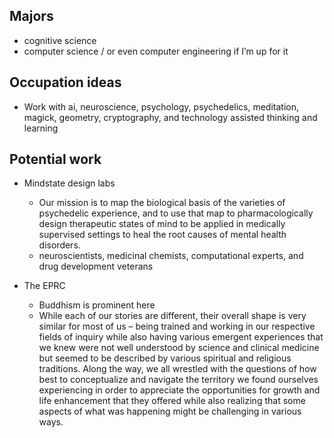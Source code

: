 ## Majors

- cognitive science
- computer science / or even computer engineering if I’m up for it 

## Occupation ideas

- Work with ai, neuroscience, psychology, psychedelics, meditation, magick, geometry, cryptography, and technology assisted thinking and learning

## Potential work

- Mindstate design labs
	- Our mission is to map the biological basis of the varieties of psychedelic experience, and to use that map to pharmacologically design therapeutic states of mind to be applied in medically supervised settings to heal the root causes of mental health disorders.
	- neuroscientists, medicinal chemists, computational experts, and drug development veterans

- The EPRC
	- Buddhism is prominent here
	- While each of our stories are different, their overall shape is very similar for most of us – being trained and working in our respective fields of inquiry while also having various emergent experiences that we knew were not well understood by science and clinical medicine but seemed to be described by various spiritual and religious traditions. Along the way, we all wrestled with the questions of how best to conceptualize and navigate the territory we found ourselves experiencing in order to appreciate the opportunities for growth and life enhancement that they offered while also realizing that some aspects of what was happening might be challenging in various ways.
